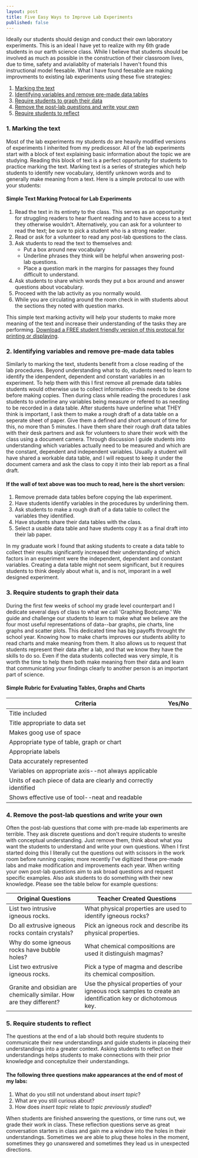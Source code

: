 ```yaml
---
layout: post
title: Five Easy Ways to Improve Lab Experiments
published: false
---
```


Ideally our students should design and conduct their own laboratory experiments. This is an ideal I have yet to realize with my 6th grade students in our earth science class. While I believe that students should be involved as much as possible in the construction of their classroom lives, due to time, safety and avialiablity of materials I haven't found this instructional model feesable. What I have found feesable are making improvments to existing lab experiments using these five strategies:

1. [Marking the text](#mark_the_text)
2. [Identifying variables and remove pre-made data tables](#procedures)  
3. [Require students to graph their data](#graph_data)   
4. [Remove the post-lab questions and write your own](#questions)   
5. [Require students to reflect](#reflect)   

### <a id="mark_the_text"></a>1. Marking the text
Most of the lab experiments my students do are heavily modified versions of experiments I inherited from my predicessor. All of the lab experiments start with a block of text explaining basic information about the topic we are studying. Reading this block of text is a perfect opportunity for students to practice marking the text. Marking text is a series of strategies which help students to identify new vocabulary, identify unknown words and to generally make meaning from a text. Here is a simple protocal to use with your students:

#### Simple Text Marking Protocal for Lab Experiments
1. Read the text in its entirety to the class. This serves as an opportunity for struggling readers to hear fluent reading and to have access to a text they otherwise wouldn't. Alternatively, you can ask for a volunteer to read the text; be sure to pick a student who is a strong reader.
2. Read or ask for a volunteer to read any post-lab questions to the class.
3. Ask students to read the text to themselves and:
   * Put a box around new vocabulary
   * Underline phrases they think will be helpful when answering post-lab questions.
   * Place a question mark in the margins for passages they found difficult to understand.
4. Ask students to share which words they put a box around and answer questions about vocabulary.
5. Proceed with the lab activity as you normally would.
6. While you are circulating around the room check in with students about the sections they noted with question marks.

This simple text marking activity will help your students to make more meaning of the text and increase their understanding of the tasks they are performing. [Download a FREE student friendly version of this protocal for printing or displaying](https://www.teacherspayteachers.com/Product/Text-Marking-Protocol-for-Lab-Experiments-3485031).

### <a id="procedures"></a>2. Identifying variables and remove pre-made data tables
Similarly to marking the text, students benefit from a close reading of the lab procedures. Beyond understanding what to do, students need to learn to identify the idenpendent, dependent and constant variables in an experiment. To help them with this I first remove all premade data tables students would otherwise use to collect information--this needs to be done before making copies. Then during class while reading the procedures I ask students to underline any variables being measure or refered to as needing to be recorded in a data table. After students have underline what THEY think is important, I ask them to make a rough draft of a data table on a seperate sheet of paper. Give them a defined and short amount of time for this, no more than 5 minutes. I have them share their rough draft data tables with their desk partners and ask for volunteers to share their work with the class using a document camera. Through discussion I guide students into understanding which variables actually need to be measured and which are the constant, dependent and independent variables. Usually a student will have shared a workable data table, and I will request to keep it under the document camera and ask the class to copy it into their lab report as a final draft.

#### If the wall of text above was too much to read, here is the short version:
1. Remove premade data tables before copying the lab experiment.
2. Have students identify variables in the procedures by underlining them.
3. Ask students to make a rough draft of a data table to collect the variables they identified.
4. Have students share their data tables with the class.
5. Select a usable data table and have students copy it as a final draft into their lab paper.

In my graduate work I found that asking students to create a data table to collect their results significantly increased their understanding of which factors in an experiment were the independent, dependent and constant variables. Creating a data table might not seem significant, but it requires students to think deeply about what is, and is not, imporant in a well designed experiment.

### <a id="graph_data"></a>3. Require students to graph their data
During the first few weeks of school my grade level counterpart and I dedicate several days of class to what we call 'Graphing Bootcamp.' We guide and challenge our students to learn to make what we believe are the four most useful representations of data--bar graphs, pie charts, line graphs and scatter plots. This dedicated time has big payoffs throught thr school year. Knowing how to make charts improves our students ability to read charts and make meaning from them. It also allows us to request that students represent their data after a lab, and that we know they have the skills to do so. Even if the data students collected was very simple, it is worth the time to help them both make meaning from their data and learn that communicating your findings clearly to another person is an important part of science.

#### Simple Rubric for Evaluating Tables, Graphs and Charts

|Criteria|Yes/No|
|---|---|
|Title included||
|Title appropriate to data set||
|Makes goog use of space||
|Appropriate type of table, graph or chart||
|Appropriate labels||
|Data accurately represented||
|Variables on appropriate axis--not always applicable||
|Units of each piece of data are clearly and correctly identified||
|Shows effective use of tool--neat and readable||

### <a id="questions"></a>4. Remove the post-lab questions and write your own
Often the post-lab questions that come with pre-made lab experiments are terrible. They ask discrete questions and don't require students to wreslte with conceptual understanding. Just remove them, think about what you want the students to understand and write your own questions. When I first started doing this I literally cut the questions out with scissors in the work room before running copies; more recently I've digitized these pre-made labs and make modification and improvements each year. When writing your own post-lab questions aim to ask broad questions and request specific examples. Also ask students to do something with their new knowledge. Please see the table below for example questions:

|Original Questions|Teacher Created Questions|
|---|---|
|List two intrusive igneous rocks.|What physical properties are used to identify igneous rocks?|
|Do all extrusive igneous rocks contain crystals?|Pick an igneous rock and describe its physical properties.|
|Why do some igneous rocks have bubble holes?|What chemical compositions are used it distinguish magmas?|
|List two extrusive igneous rocks.|Pick a type of magma and describe its chemical composition.|
|Granite and obsidian are chemically similar. How are they different?|Use the physical properties of your igneous rock samples to create an identification key or dichotomous key.|

### <a id="reflect"></a>5. Require students to reflect
The questions at the end of a lab should both require students to communicate their new understandings and guide students in placeing their understandings into a greater context. Asking students to reflect on their understandings helps students to make connections with their prior knowledge and conceptulize their understandings.

#### The following three questions make appearances at the end of most of my labs:
1. What do you still not understand about _insert topic_?
2. What are you still curious about?
3. How does _insert topic_ relate to _topic previously studied_?

When students are finished answering the questions, or time runs out, we grade their work in class. These reflection questions serve as great conversation starters in class and gain me a window into the holes in their understandings. Sometimes we are able to plug these holes in the moment, sometimes they go unanswered and sometimes they lead us in unexpected directions.





